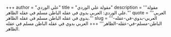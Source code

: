 +++
author = "علي الوردي"
title = "مقولة علي الوردي"
description = '''مقولة علي الوردي: العربي بدوي في عقله الباطن مسلم في عقله الظاهر.'''
quote = '''العربي بدوي في عقله الباطن مسلم في عقله الظاهر.'''
slug = '''العربي-بدوي-في-عقله-الباطن-مسلم-في-عقله-الظاهر'''
+++
العربي بدوي في عقله الباطن مسلم في عقله الظاهر.
